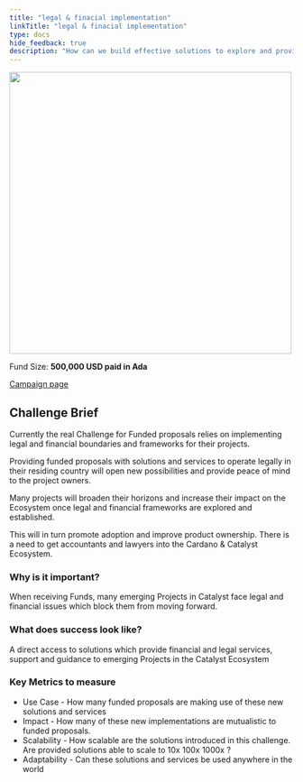 ```yaml
---
title: "legal & finacial implementation"
linkTitle: "legal & finacial implementation"
type: docs
hide_feedback: true
description: "How can we build effective solutions to explore and provide legal & financial services and support to funded Proposers."
---
```

<img src="https://cardano.ideascale.com/community-library/accounts/93/936143/Public/09-Legal-_-Financial-Implementations-9dbf3f.png" style="width:500px;height500px">

Fund Size: **500,000 USD paid in Ada**

[Campaign page](https://cardano.ideascale.com/c/campaigns/26596/about)
## Challenge Brief
Currently the real Challenge for Funded proposals relies on implementing legal and financial boundaries and frameworks for their projects.

Providing funded proposals with solutions and services to operate legally in their residing country will open new possibilities and provide peace of mind to the project owners.

Many projects will broaden their horizons and increase their impact on the Ecosystem once legal and financial frameworks are explored and established.

This will in turn promote adoption and improve product ownership. There is a need to get accountants and lawyers into the Cardano & Catalyst Ecosystem.

### Why is it important?
When receiving Funds, many emerging Projects in Catalyst face legal and financial issues which block them from moving forward.

### What does success look like?
A direct access to solutions which provide financial and legal services, support and guidance to emerging Projects in the Catalyst Ecosystem

### Key Metrics to measure
- Use Case - How many funded proposals are making use of these new solutions and services
- Impact - How many of these new implementations are mutualistic to funded proposals.
- Scalability - How scalable are the solutions introduced in this challenge. Are provided solutions able to scale to 10x 100x 1000x ?
- Adaptability - Can these solutions and services be used anywhere in the world